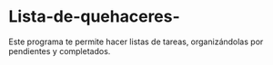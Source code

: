 # Lista-de-quehaceres-
Este programa te permite hacer listas de tareas, organizándolas por
pendientes y completados.
